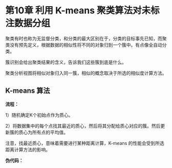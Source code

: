 # 第10章 利用 K-means 聚类算法对未标注数据分组

聚类有时也称为无监督分类，和分类的最大区别在于，分类的目标事先已知，而聚类没有预先定义，根据数据的相似性将不同的对象归到一个簇中。有点像全自动分类。

簇识别会给出聚类结果的含义，告诉我们这些簇到底是什么。

聚类分析视图将相似对象归入同一簇，相似的概念取决于所选的相似度计算方法。

## K-means 算法

**流程：**

1）随机确定K个初始点作为质心。

2）将数据集中的每个点找其最近的质心，然后将其分配给质心对应的簇。然后更新簇的质心为所有点的平均值。

注意，找最近质心，意味着需要进行某种距离计算，K-means 的性能会受到所选距离计算方法的影响。



**伪代码：**

